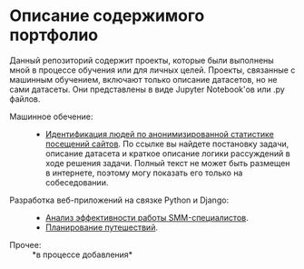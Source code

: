 # Описание содержимого портфолио

Данный репозиторий содержит проекты, которые были выполнены мной в процессе обучения или для личных целей. Проекты, связанные с машинным обучением, включают только описание датасетов, но не сами датасеты. Они представлены в виде Jupyter Notebook'ов или .py файлов.

<dl>
  <dt>Машинное обечение:</dt>
  <dd>
    <ul>
      <li><a href="/machine_learning/identification_short_description.ipynb">Идентификация людей по анонимизированной статистике посещений сайтов</a>. По ссылке вы найдете постановку задачи, описание датасета и краткое описание логики рассуждений в ходе решения задачи. Полный текст не может быть размещен в интернете, поэтому могу показать его только на собеседовании.</li>
    </ul>
  </dd>

  <dt>Разработка веб-приложений на связке Python и Django:</dt>
  <dd>
    <ul>
      <li><a href="http://www.knock-knock.me/">Анализ эффективности работы SMM-специалистов</a>.</li>
      <li><a href="http://www.ariadnehelp.me/">Планирование путешествий</a>.</li>
    </ul>
  </dd>
  
  <dt>Прочее:</dt>
  <dd>*в процессе добавления*</dd>
</dl>

